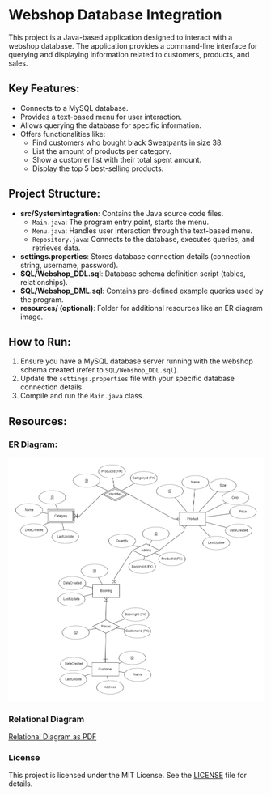 # Webshop Database Integration

This project is a Java-based application designed to interact with a webshop database. The application provides a command-line interface for querying and displaying information related to customers, products, and sales.

## Key Features:

* Connects to a MySQL database.
* Provides a text-based menu for user interaction.
* Allows querying the database for specific information.
* Offers functionalities like:
    * Find customers who bought black Sweatpants in size 38.
    * List the amount of products per category.
    * Show a customer list with their total spent amount.
    * Display the top 5 best-selling products.

## Project Structure:

* **src/SystemIntegration**: Contains the Java source code files.
    * `Main.java`: The program entry point, starts the menu.
    * `Menu.java`: Handles user interaction through the text-based menu.
    * `Repository.java`: Connects to the database, executes queries, and retrieves data.
* **settings.properties**: Stores database connection details (connection string, username, password).
* **SQL/Webshop_DDL.sql**: Database schema definition script (tables, relationships).
* **SQL/Webshop_DML.sql**: Contains pre-defined example queries used by the program.
* **resources/ (optional)**: Folder for additional resources like an ER diagram image.

## How to Run:

1. Ensure you have a MySQL database server running with the webshop schema created (refer to `SQL/Webshop_DDL.sql`).
2. Update the `settings.properties` file with your specific database connection details.
3. Compile and run the `Main.java` class.

## Resources:

### ER Diagram:
![Application Screenshot](resources/ER%20Diagram.png)

### Relational Diagram
[Relational Diagram as PDF](resources/Relational%20Diagram.pdf)

### License

This project is licensed under the MIT License. See the [LICENSE](LICENSE) file for details.